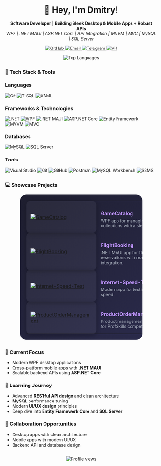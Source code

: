 <h1 align="center">👋 Hey, I'm Dmitry!</h1>

<p align="center">
  <b>Software Developer | Building Sleek Desktop & Mobile Apps + Robust APIs</b><br/>
  <i>WPF | .NET MAUI | ASP.NET Core | API Integration | MVVM | MVC | MySQL | SQL Server</i>
</p>

<p align="center">
  <a href="https://github.com/Rip0x1">
    <img src="https://img.shields.io/badge/GitHub-181717?style=flat-square&logo=github&logoColor=white" alt="GitHub" />
  </a>
  <a href="mailto:dimaslizh@gmail.com">
    <img src="https://img.shields.io/badge/Email-D14836?style=flat-square&logo=gmail&logoColor=white" alt="Email" />
  </a>
  <a href="https://t.me/rip0x1">
    <img src="https://img.shields.io/badge/Telegram-2CA5E0?style=flat-square&logo=telegram&logoColor=white" alt="Telegram" />
  </a>
  <a href="https://vk.com/rip0x1">
    <img src="https://img.shields.io/badge/VK-4680C2?style=flat-square&logo=vk&logoColor=white" alt="VK" />
  </a>
</p>

<p align="center">
  <img src="https://github-readme-stats.vercel.app/api/top-langs/?username=Rip0x1&layout=compact&theme=dracula&hide_border=true" alt="Top Languages" />
</p>

##

### 🚀 Tech Stack & Tools

### Languages
<p align="left">
  <img src="https://img.shields.io/badge/C%23-239120?style=flat-square&logo=c-sharp&logoColor=white" alt="C#" />
  <img src="https://img.shields.io/badge/T--SQL-007ACC?style=flat-square&logo=microsoftsqlserver&logoColor=white" alt="T-SQL" />
  <img src="https://img.shields.io/badge/XAML-0C54C2?style=flat-square&logo=xaml&logoColor=white" alt="XAML" />
</p>

### Frameworks & Technologies
<p align="left">
  <img src="https://img.shields.io/badge/.NET-512BD4?style=flat-square&logo=dotnet&logoColor=white" alt=".NET" />
  <img src="https://img.shields.io/badge/WPF-5C2D91?style=flat-square&logo=windows&logoColor=white" alt="WPF" />
  <img src="https://img.shields.io/badge/.NET%20MAUI-512BD4?style=flat-square&logo=dotnet&logoColor=white" alt=".NET MAUI" />
  <img src="https://img.shields.io/badge/ASP.NET%20Core-512BD4?style=flat-square&logo=dotnet&logoColor=white" alt="ASP.NET Core" />
  <img src="https://img.shields.io/badge/Entity%20Framework-6DB33F?style=flat-square&logo=entity-framework&logoColor=white" alt="Entity Framework" />
  <img src="https://img.shields.io/badge/MVVM-007ACC?style=flat-square&logo=visualstudio&logoColor=white" alt="MVVM" />
  <img src="https://img.shields.io/badge/MVC-007ACC?style=flat-square&logo=visualstudio&logoColor=white" alt="MVC" />
</p>

### Databases
<p align="left">
  <img src="https://img.shields.io/badge/MySQL-4479A1?style=flat-square&logo=mysql&logoColor=white" alt="MySQL" />
  <img src="https://img.shields.io/badge/SQL%20Server-CC2927?style=flat-square&logo=microsoftsqlserver&logoColor=white" alt="SQL Server" />
</p>

### Tools
<p align="left">
  <img src="https://img.shields.io/badge/Visual%20Studio-5C2D91?style=flat-square&logo=visualstudio&logoColor=white" alt="Visual Studio" />
  <img src="https://img.shields.io/badge/Git-F05032?style=flat-square&logo=git&logoColor=white" alt="Git" />
  <img src="https://img.shields.io/badge/GitHub-181717?style=flat-square&logo=github&logoColor=white" alt="GitHub" />
  <img src="https://img.shields.io/badge/Postman-FF6C37?style=flat-square&logo=postman&logoColor=white" alt="Postman" />
  <img src="https://img.shields.io/badge/MySQL%20Workbench-4479A1?style=flat-square&logo=mysql&logoColor=white" alt="MySQL Workbench" />
  <img src="https://img.shields.io/badge/SSMS-CC2927?style=flat-square&logo=microsoftsqlserver&logoColor=white" alt="SSMS" />
</p>

##

### 💻 Showcase Projects

<div align="center">
  <table style="border-spacing: 20px; background: linear-gradient(135deg, #1e1e2f 0%, #2a2a4a 100%); border-radius: 20px; padding: 20px; width: 80%;">
    <tr>
      <td style="background: rgba(255, 255, 255, 0.05); border-radius: 12px; padding: 15px; box-shadow: 0 4px 15px rgba(0, 0, 0, 0.3); width: 50%;">
        <a href="https://github.com/Rip0x1/GameCatalog">
          <img src="https://github-readme-stats.vercel.app/api/pin/?username=Rip0x1&repo=GameCatalog&theme=onedark&show_owner=true&border_radius=10" alt="GameCatalog" />
        </a>
      </td>
      <td style="color: #abb2bf; font-size: 14px; vertical-align: middle; padding: 15px;">
        <p style="color: #bd93f9; font-weight: bold; font-size: 16px; margin-bottom: 5px;">GameCatalog</p>
        WPF app for managing game collections with a sleek UI.
      </td>
    </tr>
    <tr>
      <td style="background: rgba(255, 255, 255, 0.05); border-radius: 12px; padding: 15px; box-shadow: 0 4px 15px rgba(0, 0, 0, 0.3); width: 50%;">
        <a href="https://github.com/Rip0x1/FlightBooking">
          <img src="https://github-readme-stats.vercel.app/api/pin/?username=Rip0x1&repo=FlightBooking&theme=onedark&show_owner=true&border_radius=10" alt="FlightBooking" />
        </a>
      </td>
      <td style="color: #abb2bf; font-size: 14px; vertical-align: middle; padding: 15px;">
        <p style="color: #bd93f9; font-weight: bold; font-size: 16px; margin-bottom: 5px;">FlightBooking</p>
        .NET MAUI app for flight reservations with real-time API integration.
      </td>
    </tr>
    <tr>
      <td style="background: rgba(255, 255, 255, 0.05); border-radius: 12px; padding: 15px; box-shadow: 0 4px 15px rgba(0, 0, 0, 0.3); width: 50%;">
        <a href="https://github.com/Rip0x1/Internet-Speed-Test">
          <img src="https://github-readme-stats.vercel.app/api/pin/?username=Rip0x1&repo=Internet-Speed-Test&theme=onedark&show_owner=true&border_radius=10" alt="Internet-Speed-Test" />
        </a>
      </td>
      <td style="color: #abb2bf; font-size: 14px; vertical-align: middle; padding: 15px;">
        <p style="color: #bd93f9; font-weight: bold; font-size: 16px; margin-bottom: 5px;">Internet-Speed-Test</p>
        Modern app for testing internet speed.
      </td>
    </tr>
    <tr>
      <td style="background: rgba(255, 255, 255, 0.05); border-radius: 12px; padding: 15px; box-shadow: 0 4px 15px rgba(0, 0, 0, 0.3); width: 50%;">
        <a href="https://github.com/Rip0x1/ProductOrderManagement">
          <img src="https://github-readme-stats.vercel.app/api/pin/?username=Rip0x1&repo=ProductOrderManagement&theme=onedark&show_owner=true&border_radius=10" alt="ProductOrderManagement" />
        </a>
      </td>
      <td style="color: #abb2bf; font-size: 14px; vertical-align: middle; padding: 15px;">
        <p style="color: #bd93f9; font-weight: bold; font-size: 16px; margin-bottom: 5px;">ProductOrderManagement</p>
        Product management app built for ProfSkills competition.
      </td>
    </tr>
  </table>
</div>

##

### 🔭 Current Focus

- Modern WPF desktop applications
- Cross-platform mobile apps with **.NET MAUI**
- Scalable backend APIs using **ASP.NET Core**

### 🌱 Learning Journey

- Advanced **RESTful API design** and clean architecture
- **MySQL** performance tuning
- Modern **UI/UX design** principles
- Deep dive into **Entity Framework Core** and **SQL Server**

### 👯 Collaboration Opportunities

- Desktop apps with clean architecture
- Mobile apps with modern UI/UX
- Backend API and database design

##

<p align="center">
  <img src="https://komarev.com/ghpvc/?username=Rip0x1&color=brightgreen" alt="Profile views" />
</p>
